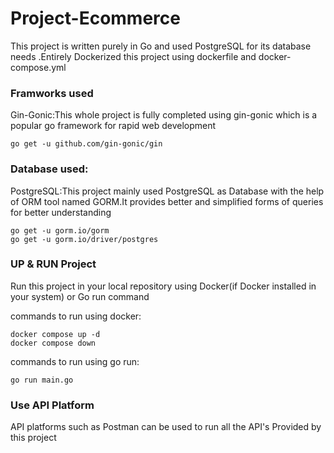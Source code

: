 
# Project-Ecommerce

This project is written purely in Go and used PostgreSQL for its database needs
.Entirely Dockerized this project using dockerfile and docker-compose.yml

### Framworks used
Gin-Gonic:This whole project is fully completed using gin-gonic which is a popular go framework for rapid web development
```
go get -u github.com/gin-gonic/gin
```

### Database used:
PostgreSQL:This project mainly used PostgreSQL as Database with the help of ORM tool named GORM.It provides better and simplified forms of queries for better understanding

```
go get -u gorm.io/gorm
go get -u gorm.io/driver/postgres
```
### UP & RUN Project
Run this project in your local repository using Docker(if Docker installed in your system) or Go run command

commands to run using docker:
```
docker compose up -d
docker compose down
```
commands to run using go run:
```
go run main.go
```

### Use API Platform
API platforms such as Postman can be used to run all the API's Provided by this project